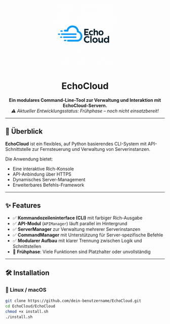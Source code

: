 <p align="center">
  <img src="https://github.com/Blockbastaz/EchoCloud/blob/main/data/logo.jpg" alt="EchoCloud Logo" width="200"/>
</p>

<h1 align="center">EchoCloud</h1>

<p align="center">
  <strong>Ein modulares Command-Line-Tool zur Verwaltung und Interaktion mit EchoCloud-Servern.</strong><br/>
  <em>⚠️ Aktueller Entwicklungsstatus: Frühphase – noch nicht einsatzbereit!</em>
</p>

---

## 🧠 Überblick

**EchoCloud** ist ein flexibles, auf Python basierendes CLI-System mit API-Schnittstelle zur Fernsteuerung und Verwaltung von Serverinstanzen.

Die Anwendung bietet:
- Eine interaktive Rich-Konsole
- API-Anbindung über HTTPS
- Dynamisches Server-Management
- Erweiterbares Befehls-Framework

---

## ✨ Features

- ✅ **Kommandozeileninterface (CLI)** mit farbiger Rich-Ausgabe
- ✅ **API-Modul** (`APIManager`) läuft parallel im Hintergrund
- ✅ **ServerManager** zur Verwaltung mehrerer Serverinstanzen
- ✅ **CommandManager** mit Unterstützung für Server-spezifische Befehle
- ✅ **Modularer Aufbau** mit klarer Trennung zwischen Logik und Schnittstellen
- 🚧 **Frühphase**: Viele Funktionen sind Platzhalter oder unvollständig

---

## 🛠️ Installation

### 🐧 Linux / macOS
```bash
git clone https://github.com/dein-benutzername/EchoCloud.git
cd EchoCloud/EchoCloud
chmod +x install.sh
./install.sh